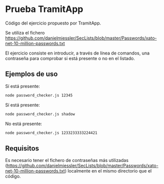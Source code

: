 # Prueba TramitApp
Código del ejercicio propuesto por TramitApp.

Se utiliza el fichero https://github.com/danielmiessler/SecLists/blob/master/Passwords/xato-net-10-million-passwords.txt

El ejercicio consiste en introducir, a través de línea de comandos, una contraseña para comprobar si está presente o no en el listado.
## Ejemplos de uso
Sí está presente:
```bash
node password_checker.js 12345
```
Sí está presente:
```bash
node password_checker.js shadow
```
No está presente:
```bash
node password_checker.js 1233233333224421
```
## Requisitos
Es necesario tener el fichero de contraseñas más utilizadas (https://github.com/danielmiessler/SecLists/blob/master/Passwords/xato-net-10-million-passwords.txt) localmente en el mismo directorio que el código.
